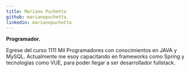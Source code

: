 ```yaml
---
title: Mariano Puchetta
github: marianopuchetta
linkedin: marianopuchetta
---
```


**Programador.** 

 Egrese del curso 1111 Mil Programadores con conocimientos en JAVA y MySQL.
 Actualmente me esoy capacitando en frameworks como Spring y tecnologias como VUE, para poder 
 llegar a ser desarrollador fullstack.
 
